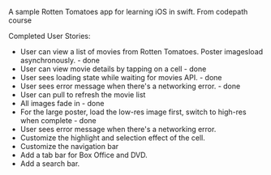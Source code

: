 A sample Rotten Tomatoes app for learning iOS in swift. From codepath course 

Completed User Stories:
* User can view a list of movies from Rotten Tomatoes. Poster imagesload asynchronously. - done 
* User can view movie details by tapping on a cell - done 
* User sees loading state while waiting for movies API. - done 
* User sees error message when there's a networking error. - done
* User can pull to refresh the movie list
* All images fade in - done 
* For the large poster, load the low-res image first, switch to high-res when complete - done 
* User sees error message when there's a networking error.
* Customize the highlight and selection effect of the cell.
* Customize the navigation bar
* Add a tab bar for Box Office and DVD.
* Add a search bar.